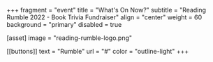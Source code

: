 +++
fragment = "event"
title = "What's On Now?"
subtitle = "Reading Rumble 2022 - Book Trivia Fundraiser"
align = "center"
weight = 60
background = "primary"
disabled = true

[asset]
image = "reading-rumble-logo.png"

[[buttons]]
  text = "Rumble"
  url = "#"
  color = "outline-light" 
+++